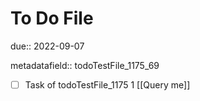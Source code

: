 # To Do File

due:: 2022-09-07

metadatafield:: todoTestFile_1175_69

- [ ] Task of todoTestFile_1175 1 [[Query me]]
